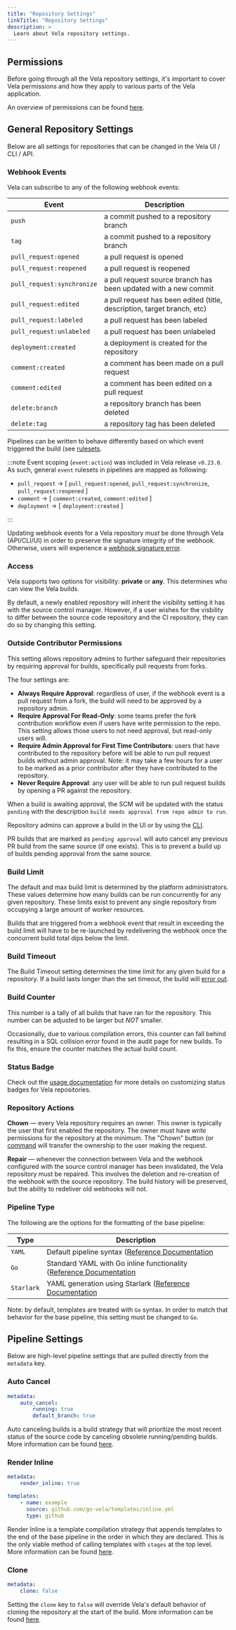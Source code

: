 ```yaml
---
title: "Repository Settings"
linkTitle: "Repository Settings"
description: >
  Learn about Vela repository settings.
---
```


## Permissions

Before going through all the Vela repository settings, it's important to cover Vela permissions and how they apply to various parts of the Vela application.

An overview of permissions can be found [here](/docs/usage/roles.md).

## General Repository Settings

Below are all settings for repositories that can be changed in the Vela UI / CLI / API.

### Webhook Events

Vela can subscribe to any of the following webhook events:

| Event                         | Description                                                                |
|------------------------------ |--------------------------------------------------------------------------- |
| `push`                        |  a commit pushed to a repository branch                                    |
| `tag`                         |  a commit pushed to a repository branch                                    |
| `pull_request:opened`         |  a pull request is opened                                                  |
| `pull_request:reopened`       |  a pull request is reopened                                                |
| `pull_request:synchronize`    |  a pull request source branch has been updated with a new commit           |
| `pull_request:edited`         |  a pull request has been edited (title, description, target branch, etc)   |
| `pull_request:labeled`        |  a pull request has been labeled                                           |
| `pull_request:unlabeled`      |  a pull request has been unlabeled                                         |
| `deployment:created`          |  a deployment is created for the repository                                |
| `comment:created`             |  a comment has been made on a pull request                                 |
| `comment:edited`              |  a comment has been edited on a pull request                               |
| `delete:branch`               |  a repository branch has been deleted                                      |
| `delete:tag`                  |  a repository tag has been deleted                                         |

Pipelines can be written to behave differently based on which event triggered the build (see [rulesets](/docs/usage/tour/rulesets.md).

:::note
Event scoping (`event:action`) was included in Vela release `v0.23.0`. As such, general `event` rulesets in pipelines are mapped as following:

- `pull_request` -> [ `pull_request:opened`, `pull_request:synchronize`, `pull_request:reopened` ]
- `comment` -> [ `comment:created`, `comment:edited` ]
- `deployment` -> [ `deployment:created` ]

:::

Updating webhook events for a Vela repository _must_ be done through Vela (API/CLI/UI) in order to preserve the signature integrity of the webhook. Otherwise, users will experience a [webhook signature error](/usage/troubleshooting/#payload-signature-check-failed).

### Access

Vela supports two options for visibility: **private** or **any**. This determines who can view the Vela builds.

By default, a newly enabled repository will inherit the visibility setting it has with the source control manager. However, if a user wishes for the visbility to differ between the source code repository and the CI repository, they can do so by changing this setting.

### Outside Contributor Permissions

This setting allows repository admins to further safeguard their repositories by requiring approval for builds, specifically pull requests from forks.

The four settings are:

- **Always Require Approval**: regardless of user, if the webhook event is a pull request from a fork, the build will need to be approved by a repository admin.
- **Require Approval For Read-Only**: some teams prefer the fork contribution workflow even if users have write permission to the repo. This setting allows those users to not need approval, but read-only users will.
- **Require Admin Approval for First Time Contributors**: users that have contributed to the repository before will be able to run pull request builds without admin approval. Note: it may take a few hours for a user to be marked as a prior contributor after they have contributed to the repository.
- **Never Require Approval**: any user will be able to run pull request builds by opening a PR against the repository.

When a build is awaiting approval, the SCM will be updated with the status `pending` with the description `build needs approval from repo admin to run`.

Repository admins can approve a build in the UI or by using the [CLI](/docs/reference/cli/build/approve.md).

PR builds that are marked as `pending approval` will auto cancel any previous PR build from the same source (if one exists). This is to prevent a build up of builds pending approval from the same source.

### Build Limit

The default and max build limit is determined by the platform administrators. These values determine how many builds can be run concurrently for any given repository. These limits exist to prevent any single repository from occupying a large amount of worker resources.

Builds that are triggered from a webhook event that result in exceeding the build limit will have to be re-launched by redelivering the webhook once the concurrent build total dips below the limit.

### Build Timeout

The Build Timeout setting determines the time limit for any given build for a repository. If a build lasts longer than the set timeout, the build will [error out](/usage/troubleshooting/#context-deadline-exceeded).

### Build Counter

This number is a tally of all builds that have ran for the repository. This number can be adjusted to be larger but _NOT_ smaller.

Occasionally, due to various compilation errors, this counter can fall behind resulting in a SQL collision error found in the audit page for new builds. To fix this, ensure the counter matches the actual build count.

### Status Badge

Check out the [usage documentation](/docs/usage/badge.md) for more details on customizing status badges for Vela repositories.

### Repository Actions

**Chown** — every Vela repository requires an owner. This owner is typically the user that first enabled the repository. The owner must have _write_ permissions for the repository at the minimum. The "Chown" button (or [command](/docs/reference/cli/repo/chown.md) will transfer the ownership to the user making the request.

**Repair** — whenever the connection between Vela and the webhook configured with the source control manager has been invalidated, the Vela repository must be repaired. This involves the deletion and re-creation of the webhook with the source repository. The build history will be preserved, but the ability to redeliver old webhooks will not.

### Pipeline Type

The following are the options for the formatting of the base pipeline:

| Type        | Description                                                                                             |
|-------------|---------------------------------------------------------------------------------------------------------|
| `YAML`      |  Default pipeline syntax ([Reference Documentation](/docs/reference/yaml/yaml.md)                             |
| `Go`        |  Standard YAML with Go inline functionality ([Reference Documentation](/docs/usage/templates/go/)  |
| `Starlark`  |  YAML generation using Starlark ([Reference Documentation](/docs/usage/tour/)        |

Note: by default, templates are treated with `Go` syntax. In order to match that behavior for the base pipeline, this setting must be changed to `Go`.

## Pipeline Settings

Below are high-level pipeline settings that are pulled directly from the `metadata` key.

### Auto Cancel

```yaml
metadata:
    auto_cancel:
        running: true
        default_branch: true
```

Auto canceling builds is a build strategy that will prioritize the most recent status of the source code by canceling obsolete running/pending builds. More information can be found [here](/reference/yaml/metadata/#the-auto_cancel-key).

### Render Inline

```yaml
metadata:
    render_inline: true

templates:
    - name: example
      source: github.com/go-vela/templates/inline.yml
      type: github
```

Render Inline is a template compilation strategy that appends templates to the end of the base pipeline in the order in which they are declared. This is the only viable method of calling templates with `stages` at the top level. More information can be found [here](/usage/templates/#rendering-inline-directly-in-velayml).

### Clone

```yaml
metadata:
    clone: false
```

Setting the `clone` key to `false` will override Vela's default behavior of cloning the repository at the start of the build. More information can be found [here](/docs/usage/tour/cloning.md).
